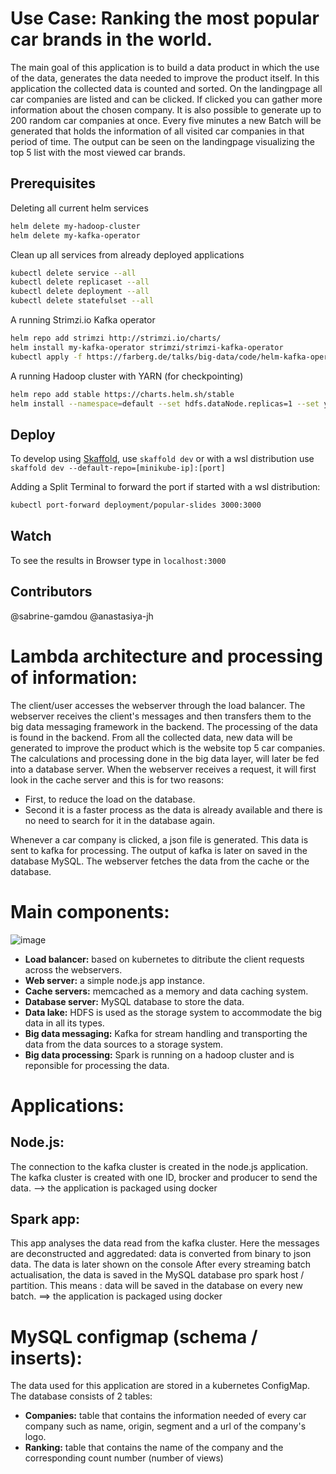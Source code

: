 # Use Case: Ranking the most popular car brands in the world.

The main goal of this application is to build a data product in which the use of the data, generates the data needed to improve the product itself. In this application the collected data is counted and sorted. On the landingpage all car companies are listed and can be clicked. If clicked you can gather more information about the chosen company.
It is also possible to generate up to 200 random car companies at once. Every five minutes a new Batch will be generated that holds the information of all visited car companies in that period of time. The output can be seen on the landingpage visualizing the top 5 list with the most viewed car brands. 

## Prerequisites

Deleting all current helm services
```bash
helm delete my-hadoop-cluster 
helm delete my-kafka-operator 
```

Clean up all services from already deployed applications
```bash
kubectl delete service --all
kubectl delete replicaset --all
kubectl delete deployment --all
kubectl delete statefulset --all
```

A running Strimzi.io Kafka operator

```bash
helm repo add strimzi http://strimzi.io/charts/
helm install my-kafka-operator strimzi/strimzi-kafka-operator
kubectl apply -f https://farberg.de/talks/big-data/code/helm-kafka-operator/kafka-cluster-def.yaml
```

A running Hadoop cluster with YARN (for checkpointing)

```bash
helm repo add stable https://charts.helm.sh/stable
helm install --namespace=default --set hdfs.dataNode.replicas=1 --set yarn.nodeManager.replicas=1 --set hdfs.webhdfs.enabled=true my-hadoop-cluster stable/hadoop
```

## Deploy

To develop using [Skaffold](https://skaffold.dev/), use `skaffold dev` or with a wsl distribution use `skaffold dev --default-repo=[minikube-ip]:[port]`

Adding a Split Terminal to forward the port if started with a wsl distribution:
```bash
kubectl port-forward deployment/popular-slides 3000:3000
```

## Watch
To see the results in Browser type in `localhost:3000`

## Contributors
@sabrine-gamdou
@anastasiya-jh

# Lambda architecture and processing of information:
The client/user accesses the webserver through the load balancer.
The webserver receives the client's messages and then transfers them to the big data messaging framework in the backend.
The processing of the data is found in the backend. From all the collected data, new data will be generated to improve the product which is the website top 5 car companies.
The calculations and processing done in the big data layer, will later be fed into a database server. 
When the webserver receives a request, it will first look in the cache server and this is for two reasons: 
- First, to reduce the load on the database.
- Second it is a faster process as the data is already available and there is no need to search for it in the database again.

Whenever a car company is clicked, a json file is generated. This data is sent to kafka for processing. The output of kafka is later on saved in the database MySQL. The webserver fetches the data from the cache or the database.

# Main components:
![image](https://user-images.githubusercontent.com/47325924/111697462-e4e83700-8835-11eb-9b9d-e8fddde99744.png)

- **Load balancer:** based on kubernetes to ditribute the client requests across the webservers.
- **Web server:** a simple node.js app instance.
- **Cache servers:** memcached as a memory and data caching system.
- **Database server:** MySQL database to store the data.
- **Data lake:** HDFS is used as the storage system to accommodate the big data in all its types.
- **Big data messaging:** Kafka for stream handling and transporting the data from the data sources to a storage system.
- **Big data processing:** Spark is running on a hadoop cluster and is reponsible for processing the data.

# Applications:

## Node.js:
The connection to the kafka cluster is created in the node.js application. The kafka cluster is created with one ID, brocker and producer to send the data.
--> the application is packaged using docker

## Spark app:
This app analyses the data read from the kafka cluster.
Here the messages are deconstructed and aggredated: data is converted from binary to json data.
The data is later shown on the console
After every streaming batch actualisation, the data is saved in the MySQL database pro spark host / partition.
This means : data will be saved in the database on every new batch.
==> the application is packaged using docker

# MySQL configmap (schema / inserts):
The data used for this application are stored in a kubernetes ConfigMap.
The database consists of 2 tables:
- **Companies:** table that contains the information needed of every car company such as name, origin, segment and a url of the company's logo.
- **Ranking:** table that contains the name of the company and the corresponding count number (number of views)
	
